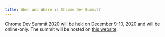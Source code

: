 ```yaml
---
title: When and Where is Chrome Dev Summit?
---
```


Chrome Dev Summit 2020 will be held on December 9-10, 2020 and will be online-only. The summit will be hosted on [this website](/devsummit/).

